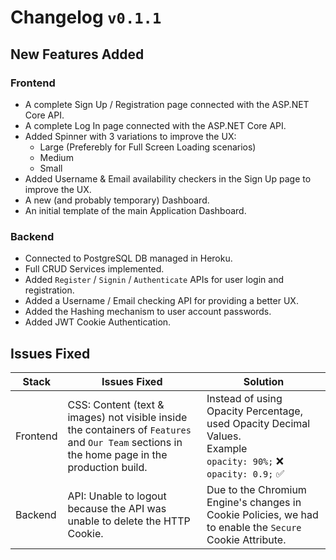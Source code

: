 # Changelog `v0.1.1`

## New Features Added

### Frontend
- A complete Sign Up / Registration page connected with the ASP.NET Core API.
- A complete Log In page connected with the ASP.NET Core API.
- Added Spinner with 3 variations to improve the UX:
    - Large (Preferebly for Full Screen Loading scenarios)
    - Medium
    - Small
- Added Username & Email availability checkers in the Sign Up page to improve the UX.
- A new (and probably temporary) Dashboard.
- An initial template of the main Application Dashboard.

### Backend
- Connected to PostgreSQL DB managed in Heroku.
- Full CRUD Services implemented.
- Added `Register` / `Signin` / `Authenticate` APIs for user login and registration.
- Added a Username / Email checking API for providing a better UX.
- Added the Hashing mechanism to user account passwords.
- Added JWT Cookie Authentication.

## Issues Fixed

| Stack | Issues Fixed | Solution |
|-------|--------------|----------|
| Frontend | CSS: Content (text & images) not visible inside the containers of `Features` and `Our Team` sections in the home page in the production build. | Instead of using Opacity Percentage, used Opacity Decimal Values. <br> Example <br> `opacity: 90%;` ❌ <br> `opacity: 0.9;` ✅ |
| Backend | API: Unable to logout because the API was unable to delete the HTTP Cookie. | Due to the Chromium Engine's changes in Cookie Policies, we had to enable the `Secure` Cookie Attribute. |
